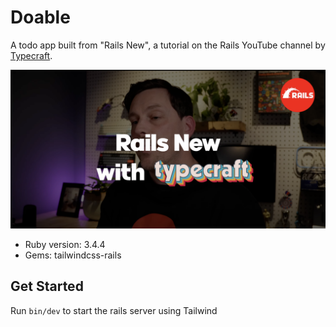 # Doable

A todo app built from "Rails New", a tutorial on the Rails YouTube channel by [Typecraft](https://www.typecraft.com).

![Rails New on YouTube](./screenshots/yt_rails_new.png)

- Ruby version: 3.4.4
- Gems: tailwindcss-rails

## Get Started

Run `bin/dev` to start the rails server using Tailwind
